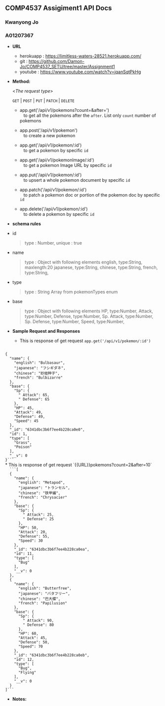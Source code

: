 **COMP4537 Assigiment1 API Docs**
----
  <h3>Kwanyong Jo </h3>
  <h3>A01207367</h3>

* **URL**

  + herokuapp : https://limitless-waters-28521.herokuapp.com/
  * git : https://github.com/Damon-Jo/COMP4537_SETU/tree/master/Assignment1
  * youtube : https://www.youtube.com/watch?v=jqanSqtPkHg

* **Method:**
  
  <_The request type_>

  `GET` | `POST` | `PUT` | `PATCH` | `DELETE`

   + app.get('/api/v1/pokemons?count=<number>&after=<number>')<br>
&nbsp;&nbsp; to get all the pokemons after the `after`. List only `count` number of pokemons


   * app.post('/api/v1/pokemon')<br>
&nbsp;&nbsp; to create a new pokemon

   * app.get('/api/v1/pokemon/:id')<br>
&nbsp;&nbsp; to get a pokemon by specific `id`

   * app.get('/api/v1/pokemonImage/:id')<br>
&nbsp;&nbsp; to get a pokemon Image URL by specific `id`
   
   * app.put('/api/v1/pokemon/:id')<br>
&nbsp;&nbsp; to upsert a whole pokemon document by specific `id`

   * app.patch('/api/v1/pokemon/:id')<br>
&nbsp;&nbsp; to patch a pokemon doc or portion of the pokemon doc by specific `id`   

   * app.delete('/api/v1/pokemon/:id')<br>
&nbsp;&nbsp; to delete a pokemon by specific `id`




*  **schema rules**
  * id <br>
    > type : Number, unique : true
  
  * name <br>
    > type : Object with following elements
    > english, type:String, maxlength:20
    > japanese, type:String,
    > chinese, type:String,
    > french, type:String,
  * type <br>
    > type : String Array from pokemonTypes enum
  
  * base <br>
    > type : Object with following elements
    > HP, type:Number,
    > Attack, type:Number,
    > Defense, type:Number,
    > Sp. Attack, type:Number,
    > Sp. Defense, type:Number,
    > Speed, type:Number,


*  **Sample Request and Responses**
   * This is response of get request `app.get('/api/v1/pokemon/:id')`
    <p>
<code>
{
  "name": {
    "english": "Bulbasaur",
    "japanese": "フシギダネ",
    "chinese": "妙蛙种子",
    "french": "Bulbizarre"
  },
  "base": {
    "Sp": {
      " Attack": 65,
      " Defense": 65
    },
    "HP": 45,
    "Attack": 49,
    "Defense": 49,
    "Speed": 45
  },
  "_id": "6341dbc3b6f7ee4b228ca0e0",
  "id": 1,
  "type": [
    "Grass",
    "Poison"
  ],
  "__v": 0
}```
</code>
  * This is response of get request `{{URL}}pokemons?count=2&after=10`
<code>
  ```[
  {
    "name": {
      "english": "Metapod",
      "japanese": "トランセル",
      "chinese": "铁甲蛹",
      "french": "Chrysacier"
    },
    "base": {
      "Sp": {
        " Attack": 25,
        " Defense": 25
      },
      "HP": 50,
      "Attack": 20,
      "Defense": 55,
      "Speed": 30
    },
    "_id": "6341dbc3b6f7ee4b228ca0ea",
    "id": 11,
    "type": [
      "Bug"
    ],
    "__v": 0
  },
  {
    "name": {
      "english": "Butterfree",
      "japanese": "バタフリー",
      "chinese": "巴大蝶",
      "french": "Papilusion"
    },
    "base": {
      "Sp": {
        " Attack": 90,
        " Defense": 80
      },
      "HP": 60,
      "Attack": 45,
      "Defense": 50,
      "Speed": 70
    },
    "_id": "6341dbc3b6f7ee4b228ca0eb",
    "id": 12,
    "type": [
      "Bug",
      "Flying"
    ],
    "__v": 0
  }
]```
</code>

* **Notes:**
